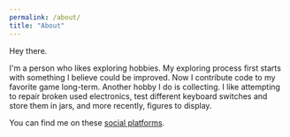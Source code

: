 ```yaml
---
permalink: /about/
title: "About"
---
```


Hey there.

I'm a person who likes exploring hobbies. My exploring process first starts with something I believe could be improved. Now I contribute code to my favorite game long-term. Another hobby I do is collecting. I like attempting to repair broken used electronics, test different keyboard switches and store them in jars, and more recently, figures to display.

You can find me on these [social platforms](/social).
